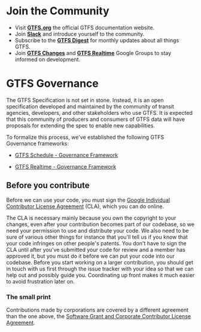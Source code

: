 # Join the Community

- Visit [__GTFS.org__](https://gtfs.org/) the official GTFS documentation website.
- Join [__Slack__](https://share.mobilitydata.org/slack) and introduce yourself to the community.
- Subscribe to the [__GTFS Digest__](https://groups.google.com/g/gtfs-digest) for monthly updates about all things GTFS.
- Join [__GTFS Changes__](https://groups.google.com/g/gtfs-changes) and [__GTFS Realtime__](https://groups.google.com/g/gtfs-realtime) Google Groups to stay informed on development. 

# GTFS Governance

The GTFS Specification is not set in stone. Instead, it is an open specification developed and maintained by the community of transit agencies, developers, and other stakeholders who use GTFS. It is expected that this community of producers and consumers of GTFS data will have proposals for extending the spec to enable new capabilities.

To formalize this process, we've established the following GTFS Governance frameworks:

-   [GTFS Schedule - Governance Framework](/gtfs/Governance/introduction.md)

-   [GTFS Realtime - Governance Framework](gtfs-realtime/CHANGES.md)

## Before you contribute
Before we can use your code, you must sign the
[Google Individual Contributor License Agreement](https://cla.developers.google.com/about/google-individual)
(CLA), which you can do online. 

The CLA is necessary mainly because you own the copyright to your changes, even after your contribution becomes part of our codebase, so we need your permission to use and distribute your code. We also need to be sure of various other things for instance that you'll tell us if you know that your code infringes on other people's patents. You don't have to sign the CLA until after you've submitted your code for review and a member has approved it, but you must do it before we can put your code into our codebase. Before you start working on a larger contribution, you should get in touch with us first through the issue tracker with your idea so that we can help out and possibly guide you. Coordinating up front makes it much easier to avoid frustration later on.

### The small print
Contributions made by corporations are covered by a different agreement than the one above, the [Software Grant and Corporate Contributor License Agreement](https://cla.developers.google.com/about/google-corporate).
